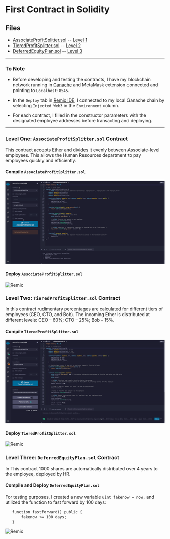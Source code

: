 # First Contract in Solidity

## Files

* [AssociateProfitSplitter.sol](Code/AssociateProfitSplitter.sol) -- [Level 1](#Level-One:-`AssociateProfitSplitter.sol`-Contract)
* [TieredProfitSplitter.sol](Code/TieredProfitSplitter.sol) -- [Level 2](#Level-Two:-`TieredProfitSplitter.sol`-Contract)
* [DeferredEquityPlan.sol](Code/DeferredEquityPlan.sol) -- [Level 3](#Level-Three:-`DeferredEquityPlan.sol`-Contract)

---

### To Note

* Before developing and testing the contracts, I have my blockchain network running in [Ganache](https://www.trufflesuite.com/ganache) and MetaMask extension connected and pointing to `Localhost:8545`.

* In the `Deploy` tab in [Remix IDE](http://remix.ethereum.org), I connected to my local Ganache chain by selecting `Injected Web3` in the `Environment` column.

* For each contract, I filled in the constructor parameters with the designated employee addresses before transacting and deploying.

---

### Level One: `AssociateProfitSplitter.sol` Contract

This contract accepts Ether and divides it evenly between Associate-level employees. This allows the Human Resources department to pay employees quickly and efficiently.

#### Compile `AssociateProfitSplitter.sol`

![Remix](Screenshots/Compile-level1.gif)

#### Deploy `AssociateProfitSplitter.sol`

![Remix](Screenshots/Deploy-level1.gif)

### Level Two: `TieredProfitSplitter.sol` Contract

In this contract rudimentary percentages are calculated for different tiers of employees (CEO, CTO, and Bob). The incoming Ether is distributed at different levels: CEO – 60%; CTO – 25%; Bob – 15%.

#### Compile `TieredProfitSplitter.sol`

![Remix](Screenshots/Compile-level2.gif)

#### Deploy `TieredProfitSplitter.sol`

![Remix](Screenshots/Deploy-level2.gif)

### Level Three: `DeferredEquityPlan.sol` Contract

In This contract 1000 shares are automatically distributed over 4 years to the employee, deployed by HR.

#### Compile and Deploy `DeferredEquityPlan.sol`

For testing purposes, I created a new variable `uint fakenow = now;` and utilized the function to fast forward by 100 days:

 ```solidity
    function fastforward() public {
        fakenow += 100 days;
    }
```

![Remix](Screenshots/Compile-deploy-level3.gif)
